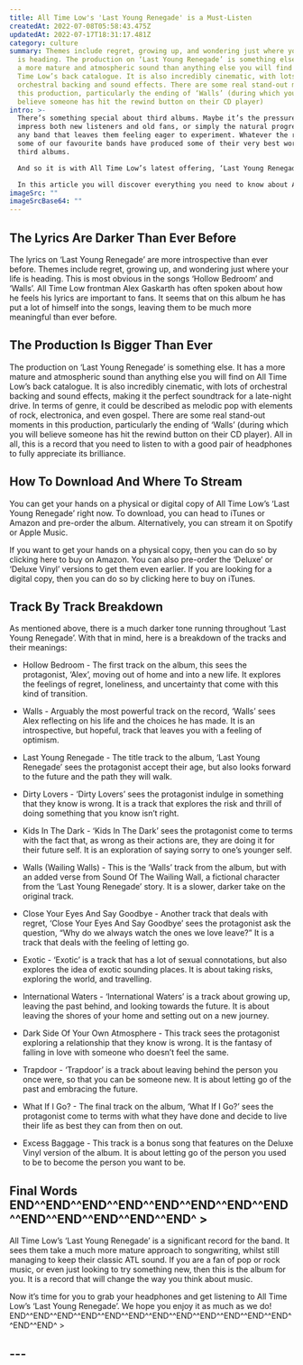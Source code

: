 ```yaml
---
title: All Time Low's 'Last Young Renegade' is a Must-Listen
createdAt: 2022-07-08T05:58:43.475Z
updatedAt: 2022-07-17T18:31:17.481Z
category: culture
summary: Themes include regret, growing up, and wondering just where your life
  is heading. The production on ‘Last Young Renegade’ is something else. It has
  a more mature and atmospheric sound than anything else you will find on All
  Time Low’s back catalogue. It is also incredibly cinematic, with lots of
  orchestral backing and sound effects. There are some real stand-out moments in
  this production, particularly the ending of ‘Walls’ (during which you will
  believe someone has hit the rewind button on their CD player)
intro: >-
  There’s something special about third albums. Maybe it’s the pressure to
  impress both new listeners and old fans, or simply the natural progression of
  any band that leaves them feeling eager to experiment. Whatever the reason,
  some of our favourite bands have produced some of their very best work with
  third albums.

  And so it is with All Time Low’s latest offering, ‘Last Young Renegade’. Following on from 2014 album ‘Future Hearts’, it is a record that sees the band in a brand-new light. Gone are the days of bouncy pop-punk anthems like ‘Crazy Endings’ or ‘Back Home Again’; instead we have a far more mature and atmospheric take on classic ATL songs like ‘Riot^^END^^END^^END^^END^^END^^END^^END^^END^^END^^END^^END^ 3>’ or ‘ Dark Side Of Your Own Atmosphere’. 

  In this article you will discover everything you need to know about All Time Low's 'Last Young Renegade'. From lyrics and themes, to production and official release date, we have got you covered!
imageSrc: ""
imageSrcBase64: ""
---
```


## The Lyrics Are Darker Than Ever Before

The lyrics on ‘Last Young Renegade’ are more introspective than ever before. Themes include regret, growing up, and wondering just where your life is heading. This is most obvious in the songs ‘Hollow Bedroom’ and ‘Walls’.
All Time Low frontman Alex Gaskarth has often spoken about how he feels his lyrics are important to fans. It seems that on this album he has put a lot of himself into the songs, leaving them to be much more meaningful than ever before.

## The Production Is Bigger Than Ever

The production on ‘Last Young Renegade’ is something else. It has a more mature and atmospheric sound than anything else you will find on All Time Low’s back catalogue. It is also incredibly cinematic, with lots of orchestral backing and sound effects, making it the perfect soundtrack for a late-night drive.
In terms of genre, it could be described as melodic pop with elements of rock, electronica, and even gospel. There are some real stand-out moments in this production, particularly the ending of ‘Walls’ (during which you will believe someone has hit the rewind button on their CD player).
All in all, this is a record that you need to listen to with a good pair of headphones to fully appreciate its brilliance.

## How To Download And Where To Stream

You can get your hands on a physical or digital copy of All Time Low’s ‘Last Young Renegade’ right now. To download, you can head to iTunes or Amazon and pre-order the album. Alternatively, you can stream it on Spotify or Apple Music.

If you want to get your hands on a physical copy, then you can do so by clicking here to buy on Amazon. You can also pre-order the ‘Deluxe’ or ‘Deluxe Vinyl’ versions to get them even earlier. If you are looking for a digital copy, then you can do so by clicking here to buy on iTunes.

## Track By Track Breakdown

As mentioned above, there is a much darker tone running throughout ‘Last Young Renegade’. With that in mind, here is a breakdown of the tracks and their meanings:

- Hollow Bedroom - The first track on the album, this sees the protagonist, ‘Alex’, moving out of home and into a new life. It explores the feelings of regret, loneliness, and uncertainty that come with this kind of transition.

- Walls - Arguably the most powerful track on the record, ‘Walls’ sees Alex reflecting on his life and the choices he has made. It is an introspective, but hopeful, track that leaves you with a feeling of optimism.

- Last Young Renegade - The title track to the album, ‘Last Young Renegade’ sees the protagonist accept their age, but also looks forward to the future and the path they will walk.

- Dirty Lovers - ‘Dirty Lovers’ sees the protagonist indulge in something that they know is wrong. It is a track that explores the risk and thrill of doing something that you know isn’t right.

- Kids In The Dark - ‘Kids In The Dark’ sees the protagonist come to terms with the fact that, as wrong as their actions are, they are doing it for their future self. It is an exploration of saying sorry to one’s younger self.

- Walls (Wailing Walls) - This is the ‘Walls’ track from the album, but with an added verse from Sound Of The Wailing Wall, a fictional character from the ‘Last Young Renegade’ story. It is a slower, darker take on the original track.

- Close Your Eyes And Say Goodbye - Another track that deals with regret, ‘Close Your Eyes And Say Goodbye’ sees the protagonist ask the question, “Why do we always watch the ones we love leave?” It is a track that deals with the feeling of letting go.

- Exotic - ‘Exotic’ is a track that has a lot of sexual connotations, but also explores the idea of exotic sounding places. It is about taking risks, exploring the world, and travelling.

- International Waters - ‘International Waters’ is a track about growing up, leaving the past behind, and looking towards the future. It is about leaving the shores of your home and setting out on a new journey.

- Dark Side Of Your Own Atmosphere - This track sees the protagonist exploring a relationship that they know is wrong. It is the fantasy of falling in love with someone who doesn’t feel the same.

- Trapdoor - ‘Trapdoor’ is a track about leaving behind the person you once were, so that you can be someone new. It is about letting go of the past and embracing the future.

- What If I Go? - The final track on the album, ‘What If I Go?’ sees the protagonist come to terms with what they have done and decide to live their life as best they can from then on out.

- Excess Baggage - This track is a bonus song that features on the Deluxe Vinyl version of the album. It is about letting go of the person you used to be to become the person you want to be.

## Final Words END^^END^^END^^END^^END^^END^^END^^END^^END^^END^^END^^END^^END^ >

All Time Low’s ‘Last Young Renegade’ is a significant record for the band. It sees them take a much more mature approach to songwriting, whilst still managing to keep their classic ATL sound.
If you are a fan of pop or rock music, or even just looking to try something new, then this is the album for you. It is a record that will change the way you think about music.

Now it’s time for you to grab your headphones and get listening to All Time Low’s ‘Last Young Renegade’. We hope you enjoy it as much as we do! 
END^^END^^END^^END^^END^^END^^END^^END^^END^^END^^END^^END^^END^^END^ >
## 
## ---
